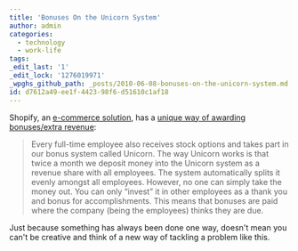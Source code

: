 ```yaml
---
title: 'Bonuses On the Unicorn System'
author: admin
categories:
  - technology
  - work-life
tags: 
_edit_last: '1'
_edit_lock: '1276019971'
_wpghs_github_path: _posts/2010-06-08-bonuses-on-the-unicorn-system.md
id: d7612a49-ee1f-4423-98f6-d51610c1af18
---
```

<p>Shopify, an <a href="http://www.shopify.com/">e-commerce solution</a>, has a <a href="http://37signals.com/svn/posts/2378-qa-with-tobias-ltke-of-shopify">unique way of awarding bonuses/extra revenue</a>:</p>
<blockquote><p>Every full-time employee also receives stock options and takes part in our bonus system called Unicorn. The way Unicorn works is that twice a month we deposit money into the Unicorn system as a revenue share with all employees. The system automatically splits it evenly amongst all employees. However, no one can simply take the money out. You can only “invest” it in other employees as a thank you and bonus for accomplishments. This means that bonuses are paid where the company (being the employees) thinks they are due.</p></blockquote>
<p>Just because something has always been done one way, doesn't mean you can't be creative and think of a new way of tackling a problem like this.</p>

